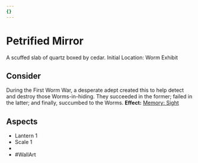```yaml
---
{}
---
```

# Petrified Mirror
A scuffed slab of quartz boxed by cedar.
Initial Location: Worm Exhibit
## Consider
During the First Worm War, a desperate adept created this to help detect and destroy those Worms-in-hiding. They succeeded in the former; failed in the latter; and finally, succumbed to the Worms.
**Effect:** [Memory: Sight](https://uadaf.theevilroot.xyz/rowenarium/elements/mem.sight)
## Aspects
- Lantern 1
- Scale 1
-  
- #WallArt